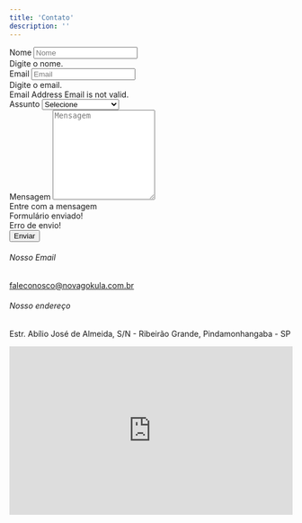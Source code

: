 ```yaml
---
title: 'Contato'
description: ''
---
```

<div>
    <section>
        <div class="container">
            <div class="row">
                <div class="col-lg-6 col-12">
                    <div class="container">
                        <form id="contactForm">
                            <div class="mb-3">
                                <label class="form-label" for="name">Nome</label>
                                <input class="form-control" id="name" type="text" placeholder="Nome" data-sb-validations="required" />
                                <div class="invalid-feedback" data-sb-feedback="name:required">Digite o nome.</div>
                            </div>
                            <div class="mb-3">
                                <label class="form-label" for="emailAddress">Email</label>
                                <input class="form-control" id="emailAddress" type="email" placeholder="Email" data-sb-validations="required, email" />
                                <div class="invalid-feedback" data-sb-feedback="emailAddress:required">Digite o email.</div>
                                <div class="invalid-feedback" data-sb-feedback="emailAddress:email">Email Address Email is not valid.</div>
                            </div>
                            <div class="mb-3">
                                <label class="form-label" for="emailAddress">Assunto</label>
                                <select class="form-control" name="ops" id="ops">
                                    <option value="">Selecione</option>
                                    <option value="Visitacao">Visitação dia</option>
                                    <option value="Hospedagem">Hospedagem</option>
                                    <option value="Filosofia">Filosofia</option>
                                    <option value="Grupo de yoga">Grupo de yoga</option>
                                    <option value="Agência de turismo">Agência de turismo</option>
                                    <option value="Foto e filmagem">Foto e filmagem</option>
                                    <option value="doacao">Doações</option>
                                </select>
                            </div>
                            <div class="mb-3">
                                <label class="form-label" for="message">Mensagem</label>
                                <textarea class="form-control" id="message" type="text" placeholder="Mensagem" style="height: 10rem;" data-sb-validations="required"></textarea>
                                <div class="invalid-feedback" data-sb-feedback="message:required">Entre com a mensagem</div>
                            </div>
                            <div class="d-none" id="submitSuccessMessage">
                                <div class="text-center mb-3">Formulário enviado!</div>
                            </div>
                            <div class="d-none" id="submitErrorMessage">
                                <div class="text-center text-danger mb-3">Erro de envio!</div>
                            </div>
                            <div class="d-grid">
                                <button class="btn btn-primary btn-lg" type="submit">Enviar</button>
                            </div>
                    </form>
                </div>
            </div>
            <div class="col-lg-6 col-12 mt-2 ms-auto">
                <div class="row mb-3">
                    <div class="col-12 _border-end contact-info">
                        <h6 class="mb-3">Nosso Email</h6>
                        <a href="mailto:faleconosco@novagokula.com.br" class="custom-link">
                            faleconosco@novagokula.com.br
                            <!-- <i class="bi-arrow-right ms-2"></i> -->
                        </a>
                    </div>
                </div>
                <div class="row">   
                    <div class="col-12 _border-top _border-end  contact-info">
                        <h6 class="mb-3">Nosso endereço</h6>
                        <p class="text-muted">Estr. Abílio José de Almeida, S/N - Ribeirão Grande, Pindamonhangaba - SP</p>
                        <iframe src="https://www.google.com/maps/embed?pb=!1m14!1m8!1m3!1d10386.513998052435!2d-45.46882941330622!3d-22.769403826861133!3m2!1i1024!2i768!4f13.1!3m3!1m2!1s0x94cc8d6e7ee46f0f%3A0xa542f3b15b5b24e8!2sFazenda%20Nova%20Gokula!5e0!3m2!1spt-BR!2sbr!4v1699897715342!5m2!1spt-BR!2sbr" width="100%" height="300" style="border:0;" allowfullscreen="" loading="lazy" referrerpolicy="no-referrer-when-downgrade"></iframe>
                    </div>
                </div>
            </div>
        </div>
    </section>
</div>